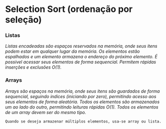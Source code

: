 # Selection Sort (ordenação por seleção)

### Listas

*Listas encadeadas são espaços reservados na memória, onde seus 
itens podem estar em qualquer lugar da memória. 
Os elementos estão espalhados e um elemento armazena o endereço do 
próximo elemento.
É possivel acessar seus elementos de forma sequencial.
Permitem rápidas inserções e exclusões O(1).*

### Arrays

*Arrays são espaços na memória, onde seus itens são guardados
de forma sequencial, seguindo indices (iniciando por zero),
permitindo acesso aos seus elementos de forma aleatória.
Todos os elementos são armazenados um ao lado do outro, permitindo 
leituras rápidas O(1). 
Todos os elementos de um array devem ser do mesmo tipo.*

```
Quando se deseja armazenar múltiplos elementos, usa-se array ou lista.
```
